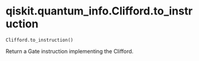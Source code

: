 # qiskit.quantum\_info.Clifford.to\_instruction

`Clifford.to_instruction()`

Return a Gate instruction implementing the Clifford.

